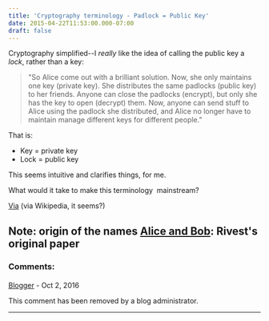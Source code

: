 ```yaml
---
title: 'Cryptography terminology - Padlock = Public Key'
date: 2015-04-22T11:53:00.000-07:00
draft: false
---
```


Cryptography simplified--I _really_ like the idea of calling the public key a _lock_, rather than a key:  

> "So Alice come out with a brilliant solution. Now, she only maintains one key (private key). She distributes the same padlocks (public key) to her friends. Anyone can close the padlocks (encrypt), but only she has the key to open (decrypt) them. Now, anyone can send stuff to Alice using the padlock she distributed, and Alice no longer have to maintain manage different keys for different people."

That is:  

*   Key = private key
*   Lock = public key 

This seems intuitive and clarifies things, for me.  
  
What would it take to make this terminology  mainstream?

  

[Via](http://carlcheo.com/compsci) (via Wikipedia, it seems?)

  

Note: origin of the names [Alice and Bob](http://en.wikipedia.org/wiki/Alice_and_Bob#Cast_of_characters): Rivest's original paper
---
### Comments:
#### 
[Blogger](https://www.blogger.com/profile/07287821785570247118 "noreply@blogger.com") - <time datetime="2016-10-11T16:32:56.908-07:00">Oct 2, 2016</time>

This comment has been removed by a blog administrator.
<hr />

